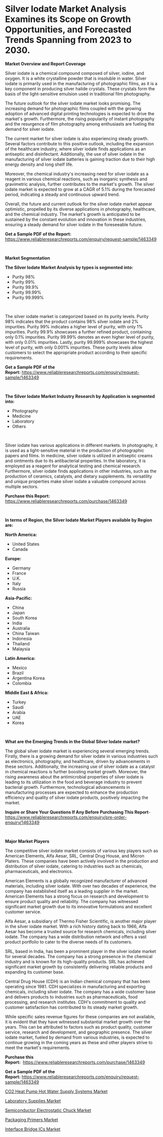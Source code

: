 <p><h1>Silver Iodate Market Analysis Examines its Scope on Growth Opportunities, and Forecasted Trends Spanning from 2023 to 2030.</h1></p><p><strong>Market Overview and Report Coverage</strong></p>
<p><p>Silver iodate is a chemical compound composed of silver, iodine, and oxygen. It is a white crystalline powder that is insoluble in water. Silver iodate is primarily used in the manufacturing of photographic films, as it is a key component in producing silver halide crystals. These crystals form the basis of the light-sensitive emulsion used in traditional film photography.</p><p>The future outlook for the silver iodate market looks promising. The increasing demand for photographic films coupled with the growing adoption of advanced digital printing technologies is expected to drive the market's growth. Furthermore, the rising popularity of instant photography and the resurgence of film photography among enthusiasts are fueling the demand for silver iodate.</p><p>The current market for silver iodate is also experiencing steady growth. Several factors contribute to this positive outlook, including the expansion of the healthcare industry, where silver iodate finds applications as an antiseptic and disinfectant. Additionally, the use of silver iodate in the manufacturing of silver iodate batteries is gaining traction due to their high energy density and long shelf life.</p><p>Moreover, the chemical industry's increasing need for silver iodate as a reagent in various chemical reactions, such as inorganic synthesis and gravimetric analysis, further contributes to the market's growth. The silver iodate market is expected to grow at a CAGR of 5.1% during the forecasted period, indicating a steady and continuous upward trend.</p><p>Overall, the future and current outlook for the silver iodate market appear optimistic, propelled by its diverse applications in photography, healthcare, and the chemical industry. The market's growth is anticipated to be sustained by the constant evolution and innovation in these industries, ensuring a steady demand for silver iodate in the foreseeable future.</p></p>
<p><strong>Get a Sample PDF of the Report:</strong> <a href="https://www.reliableresearchreports.com/enquiry/request-sample/1463349">https://www.reliableresearchreports.com/enquiry/request-sample/1463349</a></p>
<p>&nbsp;</p>
<p><strong>Market Segmentation</strong></p>
<p><strong>The Silver Iodate Market Analysis by types is segmented into:</strong></p>
<p><ul><li>Purity 98%</li><li>Purity 99%</li><li>Purity 99.9%</li><li>Purity 99.99%</li><li>Purity 99.999%</li></ul></p>
<p>&nbsp;</p>
<p><p>The silver iodate market is categorized based on its purity levels. Purity 98% indicates that the product contains 98% silver iodate and 2% impurities. Purity 99% indicates a higher level of purity, with only 1% impurities. Purity 99.9% showcases a further refined product, containing only 0.1% impurities. Purity 99.99% denotes an even higher level of purity, with only 0.01% impurities. Lastly, purity 99.999% showcases the highest level of purity, with only 0.001% impurities. These purity levels allow customers to select the appropriate product according to their specific requirements.</p></p>
<p><strong>Get a Sample PDF of the Report:</strong>&nbsp;<a href="https://www.reliableresearchreports.com/enquiry/request-sample/1463349">https://www.reliableresearchreports.com/enquiry/request-sample/1463349</a></p>
<p>&nbsp;</p>
<p><strong>The Silver Iodate Market Industry Research by Application is segmented into:</strong></p>
<p><ul><li>Photography</li><li>Medicine</li><li>Laboratory</li><li>Others</li></ul></p>
<p>&nbsp;</p>
<p><p>Silver iodate has various applications in different markets. In photography, it is used as a light-sensitive material in the production of photographic papers and films. In medicine, silver iodate is utilized in antiseptic creams and ointments due to its antibacterial properties. In the laboratory, it is employed as a reagent for analytical testing and chemical research. Furthermore, silver iodate finds applications in other industries, such as the production of ceramics, catalysts, and dietary supplements. Its versatility and unique properties make silver iodate a valuable compound across multiple sectors.</p></p>
<p><strong>Purchase this Report:</strong>&nbsp; <a href="https://www.reliableresearchreports.com/purchase/1463349">https://www.reliableresearchreports.com/purchase/1463349</a></p>
<p>&nbsp;</p>
<p><strong>In terms of Region, the Silver Iodate Market Players available by Region are:</strong></p>
<p>
    <p> <strong> North America: </strong>
        <ul>
            <li>United States</li>
            <li>Canada</li>
        </ul>
        </p> 
    <p> <strong> Europe: </strong>
        <ul>
            <li>Germany</li>
            <li>France</li>
            <li>U.K.</li>
            <li>Italy</li>
            <li>Russia</li>
        </ul>
        </p> 
    <p> <strong> Asia-Pacific: </strong>
        <ul>
            <li>China</li>
            <li>Japan</li>
            <li>South Korea</li>
            <li>India</li>
            <li>Australia</li>
            <li>China Taiwan</li>
            <li>Indonesia</li>
            <li>Thailand</li>
            <li>Malaysia</li>
        </ul>
        </p> 
    <p> <strong> Latin America: </strong>
        <ul>
            <li>Mexico</li>
            <li>Brazil</li>
            <li>Argentina Korea</li>
            <li>Colombia</li>
        </ul>
        </p> 
    <p> <strong> Middle East & Africa: </strong>
        <ul>
            <li>Turkey</li>
            <li>Saudi</li>
            <li>Arabia</li>
            <li>UAE</li>
            <li>Korea</li>
        </ul>
    </p>
    </p>
<p>&nbsp;</p>
<p><strong>What are the Emerging Trends in the Global Silver Iodate market?</strong></p>
<p><p>The global silver iodate market is experiencing several emerging trends. Firstly, there is a growing demand for silver iodate in various industries such as electronics, photography, and healthcare, driven by advancements in these sectors. Additionally, the increasing use of silver iodate as a catalyst in chemical reactions is further boosting market growth. Moreover, the rising awareness about the antimicrobial properties of silver iodate is leading to its utilization in the food and beverage industry to prevent bacterial growth. Furthermore, technological advancements in manufacturing processes are expected to enhance the production efficiency and quality of silver iodate products, positively impacting the market.</p></p>
<p><strong>Inquire or Share Your Questions If Any Before Purchasing This Report</strong>- <a href="https://www.reliableresearchreports.com/enquiry/pre-order-enquiry/1463349">https://www.reliableresearchreports.com/enquiry/pre-order-enquiry/1463349</a></p>
<p>&nbsp;</p>
<p><strong>Major Market Players</strong></p>
<p><p>The competitive silver iodate market consists of various key players such as American Elements, Alfa Aesar, SRL, Central Drug House, and Micron Platers. These companies have been actively involved in the production and distribution of silver iodate, catering to industries such as chemicals, pharmaceuticals, and electronics.</p><p>American Elements is a globally recognized manufacturer of advanced materials, including silver iodate. With over two decades of experience, the company has established itself as a leading supplier in the market. American Elements has a strong focus on research and development to ensure product quality and reliability. The company has witnessed significant market growth due to its innovative formulations and excellent customer service.</p><p>Alfa Aesar, a subsidiary of Thermo Fisher Scientific, is another major player in the silver iodate market. With a rich history dating back to 1966, Alfa Aesar has become a trusted source for research chemicals, including silver iodate. The company has a wide distribution network and offers a vast product portfolio to cater to the diverse needs of its customers.</p><p>SRL, based in India, has been a prominent player in the silver iodate market for several decades. The company has a strong presence in the chemical industry and is known for its high-quality products. SRL has achieved significant market growth by consistently delivering reliable products and expanding its customer base.</p><p>Central Drug House (CDH) is an Indian chemical company that has been operating since 1981. CDH specializes in manufacturing and exporting chemicals, including silver iodate. The company has a wide customer base and delivers products to industries such as pharmaceuticals, food processing, and research institutes. CDH's commitment to quality and customer satisfaction has contributed to its steady market growth.</p><p>While specific sales revenue figures for these companies are not available, it is evident that they have witnessed substantial market growth over the years. This can be attributed to factors such as product quality, customer service, research and development, and geographic presence. The silver iodate market, fueled by demand from various industries, is expected to continue growing in the coming years as these and other players strive to meet the market's requirements.</p></p>
<p><strong>Purchase this Report:</strong>&nbsp;&nbsp;<a href="https://www.reliableresearchreports.com/purchase/1463349">https://www.reliableresearchreports.com/purchase/1463349</a></p>
<p></p>
<p><strong>Get a Sample PDF of the Report:</strong>&nbsp;<a href="https://www.reliableresearchreports.com/enquiry/request-sample/1463349">https://www.reliableresearchreports.com/enquiry/request-sample/1463349</a></p>
<p><p><a href="https://medium.com/@elyssablick/co2-heat-pump-hot-water-supply-systems-market-analysis-its-cagr-market-segmentation-and-global-88a4b2b48da5">CO2 Heat Pump Hot Water Supply Systems Market</a></p><p><a href="https://github.com/pizolina/Market-Research-Report-List-1/blob/main/laboratory-supplies-market.md">Laboratory Supplies Market</a></p><p><a href="https://medium.com/@grab.track.out/semiconductor-electrostatic-chuck-market-share-evolution-and-market-growth-trends-2023-2030-79960a48c39c">Semiconductor Electrostatic Chuck Market</a></p><p><a href="https://github.com/lbird53714/Market-Research-Report-List-1/blob/main/packaging-primers-market.md">Packaging Primers Market</a></p><p><a href="https://medium.com/@bulk.cream.roll/interface-bridge-ics-market-size-and-market-trends-complete-industry-overview-2023-to-2030-fa8ea1800cb6">Interface Bridge ICs Market</a></p></p>